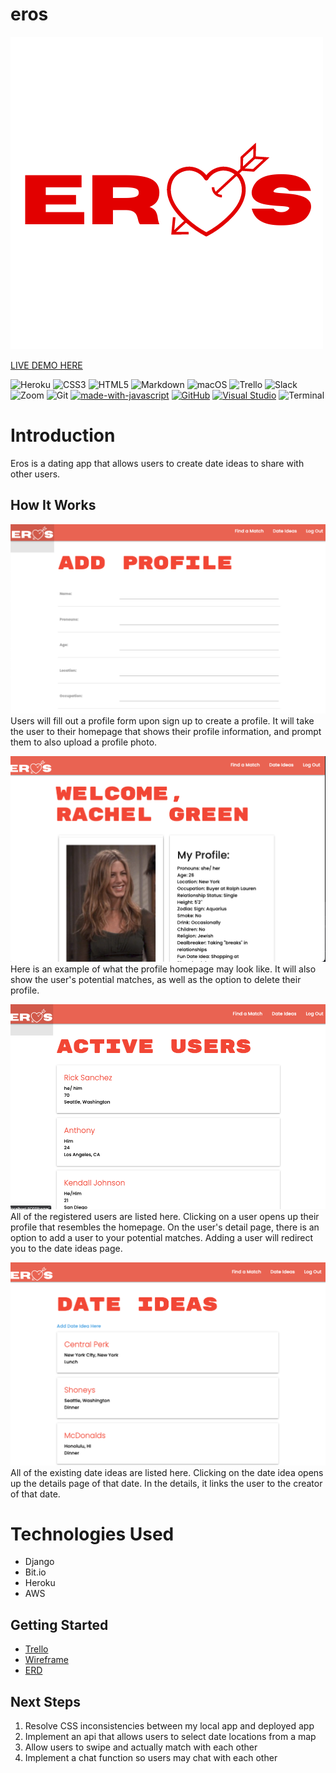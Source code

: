 # eros


![](main_app/static/media/eros_transparent.png)

[LIVE DEMO HERE](https://eros.herokuapp.com/)

![Heroku](https://img.shields.io/badge/heroku-%23430098.svg?style=for-the-badge&logo=heroku&logoColor=white)
![CSS3](https://img.shields.io/badge/css3-%231572B6.svg?style=for-the-badge&logo=css3&logoColor=white)
![HTML5](https://img.shields.io/badge/html5-%23E34F26.svg?style=for-the-badge&logo=html5&logoColor=white)
![Markdown](https://img.shields.io/badge/markdown-%23000000.svg?style=for-the-badge&logo=markdown&logoColor=white)
![macOS](https://img.shields.io/badge/mac%20os-000000?style=for-the-badge&logo=macos&logoColor=F0F0F0)
![Trello](https://img.shields.io/badge/Trello-%23026AA7.svg?style=for-the-badge&logo=Trello&logoColor=white)
![Slack](https://img.shields.io/badge/Slack-4A154B?style=for-the-badge&logo=slack&logoColor=white)
![Zoom](https://img.shields.io/badge/Zoom-2D8CFF?style=for-the-badge&logo=zoom&logoColor=white)
![Git](https://img.shields.io/badge/git-%23F05033.svg?style=for-the-badge&logo=git&logoColor=white)
[![made-with-javascript](https://img.shields.io/badge/Made%20with-JavaScript-1f425f.svg)](https://www.javascript.com)
[![GitHub](https://badgen.net/badge/icon/github?icon=github&label)](https://github.com)
[![Visual Studio](https://badgen.net/badge/icon/visualstudio?icon=visualstudio&label)](https://visualstudio.microsoft.com)
![Terminal](https://badgen.net/badge/icon/terminal?icon=terminal&label)


# Introduction
Eros is a dating app that allows users to create date ideas to share with other users. 

## How It Works
![](main_app/static/media/readme/signup.png)
Users will fill out a profile form upon sign up to create a profile. It will take the user to their homepage that shows their profile information, and prompt them to also upload a profile photo.

![](main_app/static/media/readme/profile.png)
Here is an example of what the profile homepage may look like. It will also show the user's potential matches, as well as the option to delete their profile.

![](main_app/static/media/readme/users.png)
All of the registered users are listed here. Clicking on a user opens up their profile that resembles the homepage. On the user's detail page, there is an option to add a user to your potential matches. Adding a user will redirect you to the date ideas page.

![](main_app/static/media/readme/dateideas.png)
All of the existing date ideas are listed here. Clicking on the date idea opens up the details page of that date. In the details, it links the user to the creator of that date.


# Technologies Used
- Django
- Bit.io
- Heroku
- AWS

## Getting Started
- [Trello](https://trello.com/invite/b/8RvSJHk7/ATTI0c8709e2880d8886c640cae26546c38623E4EE1B/eros)
- [Wireframe](https://whimsical.com/project-4-UwTqjgYaoEz7P9aVjdxSc1)
- [ERD](https://lucid.app/lucidchart/6e346572-0f46-42f6-83fa-4d4d39894d09/edit?viewport_loc=56%2C210%2C896%2C526%2C0_0&invitationId=inv_2fcd580c-ef8a-4478-b6b6-4b6c29838209)


## Next Steps
1. Resolve CSS inconsistencies between my local app and deployed app
2. Implement an api that allows users to select date locations from a map
3. Allow users to swipe and actually match with each other
4. Implement a chat function so users may chat with each other
